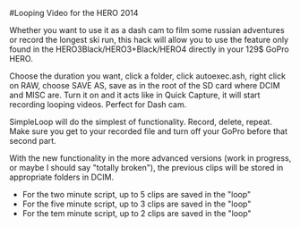 #Looping Video for the HERO 2014

Whether you want to use it as a dash cam to film some russian adventures or record the longest ski run, this hack will allow you to use the feature only found in the HERO3Black/HERO3+Black/HERO4 directly in your 129$ GoPro HERO.

Choose the duration you want, click a folder, click autoexec.ash, right click on RAW, choose SAVE AS, save as in the root of the SD card where DCIM and MISC are. Turn it on and it acts like in Quick Capture, it will start recording looping videos. Perfect for Dash cam.

SimpleLoop will do the simplest of functionality. Record, delete, repeat. Make sure you get to your recorded file and turn off your GoPro before that second part.

With the new functionality in the more advanced versions (work in progress, or maybe I should say "totally broken"), the previous clips will be stored in appropriate folders in DCIM.
  * For the two minute script, up to 5 clips are saved in the "loop"
  * For the five minute script, up to 3 clips are saved in the "loop"
  * For the tem minute script, up to 2 clips are saved in the "loop"
